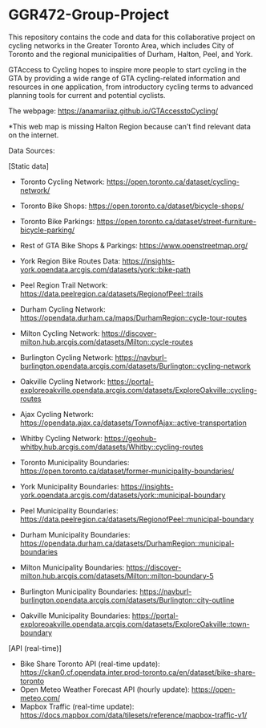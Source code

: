 # GGR472-Group-Project

This repository contains the code and data for this collaborative project on cycling networks in the Greater Toronto Area, which includes City of Toronto and the regional municipalities of Durham, Halton, Peel, and York.

GTAccess to Cycling hopes to inspire more people to start cycling in the GTA by providing a wide range of GTA cycling-related information and resources in one application, from introductory cycling terms to advanced planning tools for current and potential cyclists.

The webpage: https://anamariiaz.github.io/GTAccesstoCycling/

*This web map is missing Halton Region because can't find relevant data on the internet.

Data Sources:

[Static data]
- Toronto Cycling Network: https://open.toronto.ca/dataset/cycling-network/
- Toronto Bike Shops: https://open.toronto.ca/dataset/bicycle-shops/
- Toronto Bike Parkings: https://open.toronto.ca/dataset/street-furniture-bicycle-parking/
- Rest of GTA Bike Shops & Parkings: https://www.openstreetmap.org/
- York Region Bike Routes Data: https://insights-york.opendata.arcgis.com/datasets/york::bike-path
- Peel Region Trail Network: https://data.peelregion.ca/datasets/RegionofPeel::trails
- Durham Cycling Network: https://opendata.durham.ca/maps/DurhamRegion::cycle-tour-routes
- Milton Cycling Network: https://discover-milton.hub.arcgis.com/datasets/Milton::cycle-routes
- Burlington Cycling Network: https://navburl-burlington.opendata.arcgis.com/datasets/Burlington::cycling-network
- Oakville Cycling Network: https://portal-exploreoakville.opendata.arcgis.com/datasets/ExploreOakville::cycling-routes
- Ajax Cycling Network: https://opendata.ajax.ca/datasets/TownofAjax::active-transportation
- Whitby Cycling Network: https://geohub-whitby.hub.arcgis.com/datasets/Whitby::cycling-routes

- Toronto Municipality Boundaries: https://open.toronto.ca/dataset/former-municipality-boundaries/
- York Municipality Boundaries: https://insights-york.opendata.arcgis.com/datasets/york::municipal-boundary
- Peel Municipality Boundaries: https://data.peelregion.ca/datasets/RegionofPeel::municipal-boundary
- Durham Municipality Boundaries: https://opendata.durham.ca/datasets/DurhamRegion::municipal-boundaries
- Milton Municipality Boundaries: https://discover-milton.hub.arcgis.com/datasets/Milton::milton-boundary-5
- Burlington Municipality Boundaries: https://navburl-burlington.opendata.arcgis.com/datasets/Burlington::city-outline
- Oakville Municipality Boundaries: https://portal-exploreoakville.opendata.arcgis.com/datasets/ExploreOakville::town-boundary

[API (real-time)]
- Bike Share Toronto API (real-time update): https://ckan0.cf.opendata.inter.prod-toronto.ca/en/dataset/bike-share-toronto
- Open Meteo Weather Forecast API (hourly update): https://open-meteo.com/
- Mapbox Traffic (real-time update): https://docs.mapbox.com/data/tilesets/reference/mapbox-traffic-v1/